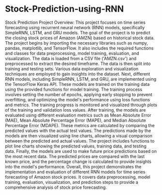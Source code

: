 # Stock-Prediction-using-RNN
Stock Prediction
Project Overview: This project focuses on time series forecasting using recurrent neural network (RNN) models, 
specifically SimpleRNN, LSTM, and GRU models. The goal of the project is to predict the closing stock prices of Amazon (AMZN) based 
on historical stock data. The project begins by importing the necessary libraries such as numpy, pandas, matplotlib, and TensorFlow. 
It also includes the required functions and classes for data preprocessing, model training, evaluation, and visualization. 
The data is loaded from a CSV file ('AMZN.csv') and preprocessed to extract the desired timeframe. 
The data is then split into training and testing sets. Various data exploration and visualization techniques are employed to gain insights 
into the dataset. Next, different RNN models, including SimpleRNN, LSTM, and GRU, are implemented using the TensorFlow Keras API. 
These models are trained on the training data using the provided functions for model training. 
The training process involves setting the number of epochs, applying early stopping to prevent overfitting, 
and optimizing the model's performance using loss functions and metrics. 
The training progress is monitored and visualized through plots of the training and validation loss values. 
After training, the models are evaluated using different evaluation metrics such as Mean Absolute Error (MAE), 
Mean Absolute Percentage Error (MAPE), and Median Absolute Percentage Error (MDAPE). 
These metrics are calculated by comparing the predicted values with the actual test values. 
The predictions made by the models are then visualized using line charts, allowing a visual comparison between the predicted and 
actual values. The project includes functions to plot line charts showing the predicted values, training data, and testing data. 
Finally, the models are used to make future price predictions based on the most recent data. 
The predicted prices are compared with the last known price, and the percentage change is calculated to provide insights into the model's 
performance. Overall, this project demonstrates the implementation and evaluation of different RNN models for time series forecasting 
of Amazon stock prices. It covers data preprocessing, model training, evaluation, visualization, and prediction steps to provide a 
comprehensive analysis of stock price forecasting.
